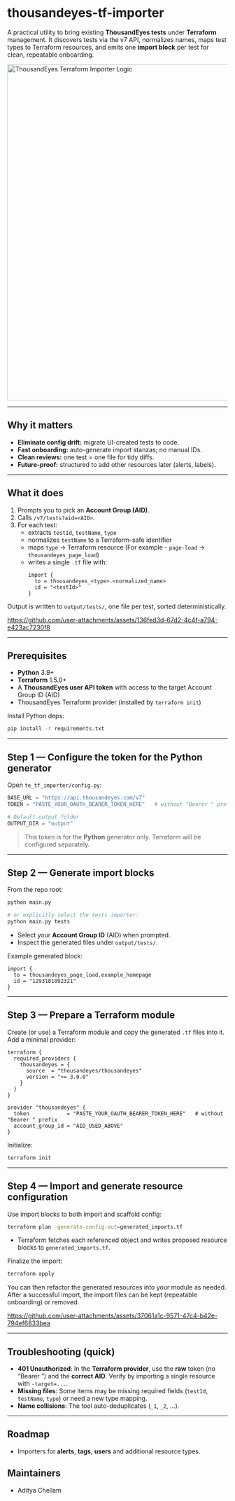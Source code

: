 
# thousandeyes-tf-importer

A practical utility to bring existing **ThousandEyes tests** under **Terraform** management. It discovers tests via the v7 API, normalizes names, maps test types to Terraform resources, and emits one **import block** per test for clean, repeatable onboarding.

<img width="1152" height="768" alt="ThousandEyes Terraform Importer Logic" src="https://github.com/user-attachments/assets/69e60aea-c097-443f-b9dd-3bf5f321f8b6" />

---

## Why it matters

- **Eliminate config drift:** migrate UI-created tests to code.
- **Fast onboarding:** auto-generate import stanzas; no manual IDs.
- **Clean reviews:** one test = one file for tidy diffs.
- **Future-proof:** structured to add other resources later (alerts, labels).

---

## What it does

1. Prompts you to pick an **Account Group (AID)**.
2. Calls `/v7/tests?aid=<AID>`.
3. For each test:
   - extracts `testId`, `testName`, `type`
   - normalizes `testName` to a Terraform-safe identifier
   - maps `type` → Terraform resource (For example - `page-load` → `thousandeyes_page_load`)
   - writes a single `.tf` file with:
     ```hcl
     import {
       to = thousandeyes_<type>.<normalized_name>
       id = "<testId>"
     }
     ```

Output is written to `output/tests/`, one file per test, sorted deterministically.


https://github.com/user-attachments/assets/136fed3d-67d2-4c4f-a794-e423ac7230f8


---

## Prerequisites

- **Python** 3.9+
- **Terraform** 1.5.0+
- A **ThousandEyes user API token** with access to the target Account Group ID (AID)
- ThousandEyes Terraform provider (installed by `terraform init`)

Install Python deps:
```bash
pip install -r requirements.txt
```

---

## Step 1 — Configure the token for the Python generator

Open `te_tf_importer/config.py`:
```python
BASE_URL = "https://api.thousandeyes.com/v7"
TOKEN = "PASTE_YOUR_OAUTH_BEARER_TOKEN_HERE"   # without "Bearer " prefix

# Default output folder
OUTPUT_DIR = "output"
```

> This token is for the **Python** generator only. Terraform will be configured separately.

---

## Step 2 — Generate import blocks

From the repo root:
```bash
python main.py

# or explicitly select the tests importer:
python main.py tests
```

- Select your **Account Group ID** (AID) when prompted.
- Inspect the generated files under `output/tests/`.

Example generated block:
```hcl
import {
  to = thousandeyes_page_load.example_homepage
  id = "1293181892321"
}
```

---

## Step 3 — Prepare a Terraform module

Create (or use) a Terraform module and copy the generated `.tf` files into it. Add a minimal provider:

```hcl
terraform {
  required_providers {
    thousandeyes = {
      source  = "thousandeyes/thousandeyes"
      version = ">= 3.0.0"
    }
  }
}

provider "thousandeyes" {
  token            = "PASTE_YOUR_OAUTH_BEARER_TOKEN_HERE"   # without "Bearer " prefix
  account_group_id = "AID_USED_ABOVE"
}
```

Initialize:
```bash
terraform init
```

---

## Step 4 — Import and generate resource configuration

Use import blocks to both import and scaffold config:
```bash
terraform plan -generate-config-out=generated_imports.tf
```
- Terraform fetches each referenced object and writes proposed resource blocks to `generated_imports.tf`.

Finalize the import:
```bash
terraform apply
```

You can then refactor the generated resources into your module as needed. After a successful import, the import files can be kept (repeatable onboarding) or removed.


https://github.com/user-attachments/assets/37061a1c-9571-47c4-b42e-794ef6833bea


---

## Troubleshooting (quick)

- **401 Unauthorized**: In the **Terraform provider**, use the **raw** token (no “Bearer ”) and the **correct AID**. Verify by importing a single resource with `-target=...`.
- **Missing files**: Some items may be missing required fields (`testId`, `testName`, `type`) or need a new type mapping.
- **Name collisions**: The tool auto-deduplicates (`_1`, `_2`, …).

---

## Roadmap

- Importers for **alerts**, **tags**, **users** and additional resource types.

## Maintainers

- Aditya Chellam
